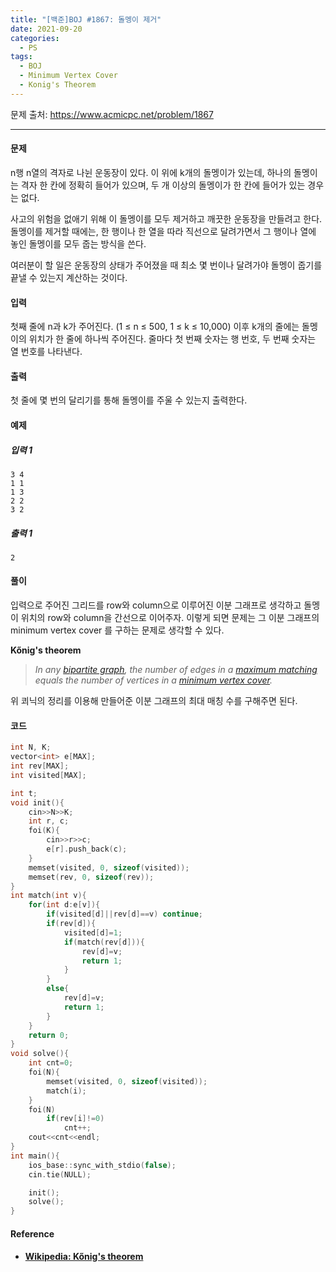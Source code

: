 ```yaml
---
title: "[백준]BOJ #1867: 돌멩이 제거"
date: 2021-09-20
categories:
  - PS
tags:
  - BOJ
  - Minimum Vertex Cover
  - Konig's Theorem
---
```






문제 출처: <https://www.acmicpc.net/problem/1867>

---

#### 문제

n행 n열의 격자로 나뉜 운동장이 있다. 이 위에 k개의 돌멩이가 있는데, 하나의 돌멩이는 격자 한 칸에 정확히 들어가 있으며, 두 개 이상의 돌멩이가 한 칸에 들어가 있는 경우는 없다.

사고의 위험을 없애기 위해 이 돌멩이를 모두 제거하고 깨끗한 운동장을 만들려고 한다. 돌멩이를 제거할 때에는, 한 행이나 한 열을 따라 직선으로 달려가면서 그 행이나 열에 놓인 돌멩이를 모두 줍는 방식을 쓴다.

여러분이 할 일은 운동장의 상태가 주어졌을 때 최소 몇 번이나 달려가야 돌멩이 줍기를 끝낼 수 있는지 계산하는 것이다.



#### 입력

첫째 줄에 n과 k가 주어진다. (1 ≤ n ≤ 500, 1 ≤ k ≤ 10,000) 이후 k개의 줄에는 돌멩이의 위치가 한 줄에 하나씩 주어진다. 줄마다 첫 번째 숫자는 행 번호, 두 번째 숫자는 열 번호를 나타낸다.



#### 출력

첫 줄에 몇 번의 달리기를 통해 돌멩이를 주울 수 있는지 출력한다.



#### 예제

##### 입력 1 

```
3 4
1 1
1 3
2 2
3 2
```

##### 출력 1 

```
2
```



#### 풀이

입력으로 주어진 그리드를 row와 column으로 이루어진 이분 그래프로 생각하고 돌멩이 위치의 row와 column을 간선으로 이어주자. 이렇게 되면 문제는 그 이분 그래프의 minimum vertex cover 를 구하는 문제로 생각할 수 있다.

 **Kőnig's theorem**

> *In any [bipartite graph](https://en.wikipedia.org/wiki/Bipartite_graph), the number of edges in a [maximum matching](https://en.wikipedia.org/wiki/Maximum_matching) equals the number of vertices in a [minimum vertex cover](https://en.wikipedia.org/wiki/Minimum_vertex_cover).*

위 쾨닉의 정리를 이용해 만들어준 이분 그래프의 최대 매칭 수를 구해주면 된다.



#### 코드 

```c++
int N, K;
vector<int> e[MAX];
int rev[MAX];
int visited[MAX];

int t;
void init(){
    cin>>N>>K;
    int r, c;
    foi(K){
        cin>>r>>c;
        e[r].push_back(c);
    }
    memset(visited, 0, sizeof(visited));
    memset(rev, 0, sizeof(rev));
}
int match(int v){
    for(int d:e[v]){
        if(visited[d]||rev[d]==v) continue;
        if(rev[d]){
            visited[d]=1;
            if(match(rev[d])){
                rev[d]=v;
                return 1;
            }
        } 
        else{
            rev[d]=v;
            return 1;
        }
    }
    return 0;
}
void solve(){
    int cnt=0;
    foi(N){
        memset(visited, 0, sizeof(visited));
        match(i);
    }
    foi(N)
        if(rev[i]!=0)
            cnt++;
    cout<<cnt<<endl;
}
int main(){
    ios_base::sync_with_stdio(false);
    cin.tie(NULL); 

    init(); 
    solve();
}
```

  



#### Reference

* #### [Wikipedia: Kőnig's theorem](https://en.wikipedia.org/wiki/K%C5%91nig%27s_theorem_%28graph_theory%29)

